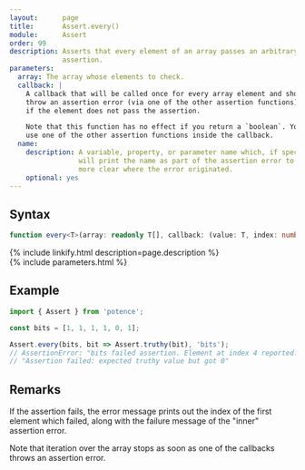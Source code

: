 ```yaml
---
layout:      page
title:       Assert.every()
module:      Assert
order: 99
description: Asserts that every element of an array passes an arbitrary
             assertion.
parameters:
  array: The array whose elements to check.
  callback: |
    A callback that will be called once for every array element and should
    throw an assertion error (via one of the other assertion functions)
    if the element does not pass the assertion.

    Note that this function has no effect if you return a `boolean`. You must
    use one of the other assertion functions inside the callback.
  name:
    description: A variable, property, or parameter name which, if specified,
                 will print the name as part of the assertion error to make it
                 more clear where the error originated.
    optional: yes
---
```

## Syntax

```ts
function every<T>(array: readonly T[], callback: (value: T, index: number) => void, name?: string): void
```

<div class="description">{% include linkify.html description=page.description %}</div>
{% include parameters.html %}

## Example

```ts
import { Assert } from 'potence';

const bits = [1, 1, 1, 1, 0, 1];

Assert.every(bits, bit => Assert.truthy(bit), 'bits');
// AssertionError: "bits failed assertion. Element at index 4 reported:
// "Assertion failed: expected truthy value but got 0"
```

## Remarks

If the assertion fails, the error message prints out the index of the first
element which failed, along with the failure message of the "inner" assertion
error.

Note that iteration over the array stops as soon as one of the callbacks throws
an assertion error.
